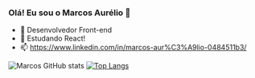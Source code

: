### Olá! Eu sou o Marcos Aurélio 👋

- 🔭 Desenvolvedor Front-end
- 🌱 Estudando React!
- 📫 https://www.linkedin.com/in/marcos-aur%C3%A9lio-0484511b3/


 ![Marcos GitHub stats](https://github-readme-stats.vercel.app/api?username=marcosaureliob&show_icons=true&theme=dark)
 [![Top Langs](https://github-readme-stats.vercel.app/api/top-langs/?username=marcosaureliob&layout=compact)](https://github.com/marcosaureliob/github-readme-stats)
